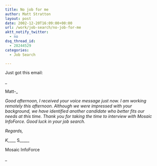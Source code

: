 ```yaml
---
title: No job for me
author: Matt Stratton
layout: post
date: 2002-12-20T16:09:00+00:00
url: /work/job-search/no-job-for-me
aktt_notify_twitter:
  - no
dsq_thread_id:
  - 28244529
categories:
  - Job Search

---
```

Just got this email:
  
_
  
Matt-_

_Good afternoon, I received your voice message just now. I am working remotely this afternoon. Although we were impressed with your background, we have identified another candidate who better fits our needs at this time. Thank you for taking the time to interview with Mosaic InfoForce. Good luck in your job search._

_Regards,_

_K\_____ S\_____
  
Mosaic InfoForce
  
_